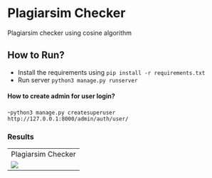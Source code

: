 # Plagiarsim Checker

Plagiarsim checker using cosine algorithm


## How to Run?

- Install the requirements using `pip install -r requirements.txt`
- Run server `python3 manage.py runserver`

#### How to create admin for user login?
-`python3 manage.py createsuperuser`
`http://127.0.0.1:8000/admin/auth/user/`
### Results
<table>
  <tr>
    <td>Plagiarsim Checker</td>
  </tr>
  <tr>
    <td><img src="https://github.com/noorkhokhar99/Plagiarsim-Checker/blob/main/Modern%20Minimalist%20Simple%20Technology%20Facebook%20Cover.png"></td>
  </tr>
 </table>
